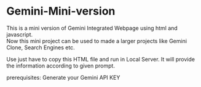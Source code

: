 # Gemini-Mini-version
This is a mini version of Gemini Integrated Webpage using html and javascript.<br>
Now this mini project can be used to made a larger projects like Gemini Clone, Search Engines etc.<br>

Use just have to copy this HTML file and run in Local Server. It will provide the information according to given prompt.<br>

prerequisites:
Generate your Gemini API KEY
